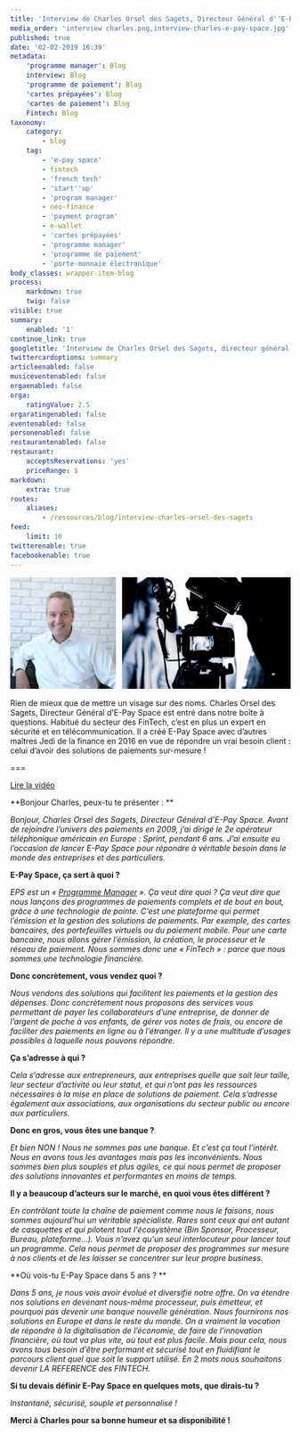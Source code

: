 ```yaml
---
title: 'Interview de Charles Orsel des Sagets, Directeur Général d''E-Pay Space'
media_order: 'interview charles.png,interview-charles-e-pay-space.jpg'
published: true
date: '02-02-2019 16:39'
metadata:
    'programme manager': Blog
    interview: Blog
    'programme de paiement': Blog
    'cartes prépayées': Blog
    'cartes de paiement': Blog
    Fintech: Blog
taxonomy:
    category:
        - blog
    tag:
        - 'e-pay space'
        - fintech
        - 'french tech'
        - 'start''up'
        - 'program manager'
        - néo-finance
        - 'payment program'
        - e-wallet
        - 'cartes prépayées'
        - 'programme manager'
        - 'programme de paiement'
        - 'porte-monnaie électronique'
body_classes: wrapper-item-blog
process:
    markdown: true
    twig: false
visible: true
summary:
    enabled: '1'
continue_link: true
googletitle: 'Interview de Charles Orsel des Sagets, directeur général d''E-Pay Space'
twittercardoptions: summary
articleenabled: false
musiceventenabled: false
orgaenabled: false
orga:
    ratingValue: 2.5
orgaratingenabled: false
eventenabled: false
personenabled: false
restaurantenabled: false
restaurant:
    acceptsReservations: 'yes'
    priceRange: $
markdown:
    extra: true
routes:
    aliases:
        - /ressources/blog/interview-charles-orsel-des-sagets
feed:
    limit: 10
twitterenable: true
facebookenable: true
---
```


![Interview de Charles Orsel des Sagets, Directeur Général d'E-Pay Space](interview-charles-e-pay-space.jpg)

Rien de mieux que de mettre un visage sur des noms. 
Charles Orsel des Sagets, Directeur Général d’E-Pay Space est entré dans notre boîte à questions. Habitué du secteur des FinTech, c’est en plus un expert en sécurité et en télécommunication. Il a créé E-Pay Space avec d’autres maîtres Jedi de la finance en 2016 en vue de répondre un vrai besoin client : celui d’avoir des solutions de paiements sur-mesure !

===

[Lire la vidéo](https://youtu.be/DwH-HrS6Z7s?target=_blank)


**Bonjour Charles, peux-tu te présenter : **

_Bonjour, Charles Orsel des Sagets, Directeur Général d’E-Pay Space. Avant de rejoindre l’univers des paiements en 2009, j’ai dirigé le 2e opérateur téléphonique américain en Europe : Sprint, pendant 6 ans. J’ai ensuite eu l’occasion de lancer E-Pay Space pour répondre à véritable besoin dans le monde des entreprises et des particuliers._

**E-Pay Space, ça sert à quoi ?**

_EPS est un « <span class="link-blog-simple"><a href="https://epayspace.com/fr/ressources/blog/program-manager">_Programme Manager_</a></span> ». Ça veut dire quoi ? Ça veut dire que nous lançons des programmes de paiements complets et de bout en bout, grâce à une technologie de pointe. C’est une plateforme qui permet l’émission et la gestion des solutions de paiements. Par exemple, des cartes bancaires, des portefeuilles virtuels ou du paiement mobile. Pour une carte bancaire, nous allons gérer l’émission, la création, le processeur et le réseau de paiement. Nous sommes donc une « FinTech » : parce que nous sommes une technologie financière._

**Donc concrètement, vous vendez quoi ?**

_Nous vendons des solutions qui facilitent les paiements et la gestion des dépenses. Donc concrètement nous proposons des services vous permettant de payer les collaborateurs d’une entreprise, de donner de l’argent de poche à vos enfants, de gérer vos notes de frais, ou encore de faciliter des paiements en ligne ou à l’étranger. Il y a une multitude d’usages possibles à laquelle nous pouvons répondre._

**Ça s’adresse à qui ?**

_Cela s’adresse aux entrepreneurs, aux entreprises quelle que soit leur taille, leur secteur d’activité ou leur statut, et qui n’ont pas les ressources nécessaires à la mise en place de solutions de paiement. Cela s’adresse également aux associations, aux organisations du secteur public ou encore aux particuliers._

**Donc en gros, vous êtes une banque ?**

_Et bien NON ! Nous ne sommes pas une banque. Et c’est ça tout l’intérêt. Nous en avons tous les avantages mais pas les inconvénients. Nous sommes bien plus souples et plus agiles, ce qui nous permet de proposer des solutions innovantes et performantes en moins de temps._

**Il y a beaucoup d’acteurs sur le marché, en quoi vous êtes différent ?**

_En contrôlant toute la chaîne de paiement comme nous le faisons, nous sommes aujourd’hui un véritable spécialiste. Rares sont ceux qui ont autant de casquettes et qui pilotent tout l'écosystème (Bin Sponsor, Processeur, Bureau, plateforme...). Vous n'avez qu'un seul interlocuteur pour lancer tout un programme. Cela nous permet de proposer des programmes sur mesure à nos clients et de les laisser se concentrer sur leur propre business._

**Où vois-tu E-Pay Space dans 5 ans ? **

_Dans 5 ans, je nous vois avoir évolué et diversifié notre offre. On va étendre nos solutions en devenant nous-même processeur, puis émetteur, et pourquoi pas devenir une banque nouvelle génération. Nous fournirons nos solutions en Europe et dans le reste du monde. On a vraiment la vocation de répondre à la digitalisation de l’économie, de faire de l’innovation financière, où tout va plus vite, où tout est plus facile. Mais pour cela, nous avons tous besoin d’être performant et sécurisé tout en fluidifiant le parcours client quel que soit le support utilisé. En 2 mots nous souhaitons devenir LA REFERENCE des FINTECH._

**Si tu devais définir E-Pay Space en quelques mots, que dirais-tu ?**

_Instantané, sécurisé, souple et personnalisé !_


**Merci à Charles pour sa bonne humeur et sa disponibilité !**
